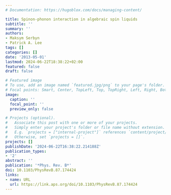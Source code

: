 ```yaml
---
# Documentation: https://hugoblox.com/docs/managing-content/

title: Spinon-phonon interaction in algebraic spin liquids
subtitle: ''
summary: ''
authors:
- Maksym Serbyn
- Patrick A. Lee
tags: []
categories: []
date: '2013-05-01'
lastmod: 2024-06-22T18:38:22+02:00
featured: false
draft: false

# Featured image
# To use, add an image named `featured.jpg/png` to your page's folder.
# Focal points: Smart, Center, TopLeft, Top, TopRight, Left, Right, BottomLeft, Bottom, BottomRight.
image:
  caption: ''
  focal_point: ''
  preview_only: false

# Projects (optional).
#   Associate this post with one or more of your projects.
#   Simply enter your project's folder or file name without extension.
#   E.g. `projects = ["internal-project"]` references `content/project/deep-learning/index.md`.
#   Otherwise, set `projects = []`.
projects: []
publishDate: '2024-06-22T16:38:22.214188Z'
publication_types:
- '2'
abstract: ''
publication: '*Phys. Rev. B*'
doi: 10.1103/PhysRevB.87.174424
links:
- name: URL
  url: https://link.aps.org/doi/10.1103/PhysRevB.87.174424
---
```

